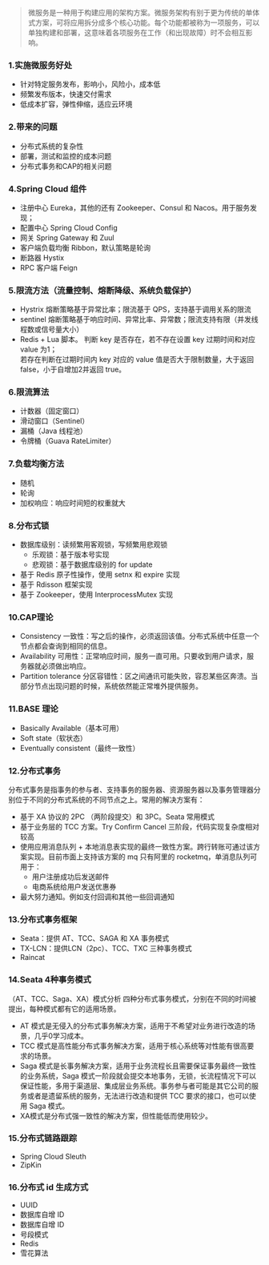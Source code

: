 

> 微服务是一种用于构建应用的架构方案。微服务架构有别于更为传统的单体式方案，可将应用拆分成多个核心功能。每个功能都被称为一项服务，可以单独构建和部署，这意味着各项服务在工作（和出现故障）时不会相互影响。
<!-- more -->
### 1.实施微服务好处
- 针对特定服务发布，影响小，风险小，成本低
- 频繁发布版本，快速交付需求
- 低成本扩容，弹性伸缩，适应云环境

### 2.带来的问题
- 分布式系统的复杂性
- 部署，测试和监控的成本问题
- 分布式事务和CAP的相关问题

### 4.Spring Cloud 组件
- 注册中心 Eureka，其他的还有 Zookeeper、Consul 和 Nacos。用于服务发现；
- 配置中心 Spring Cloud Config
- 网关 Spring Gateway 和 Zuul
- 客户端负载均衡 Ribbon，默认策略是轮询
- 断路器 Hystix
- RPC 客户端 Feign

### 5.限流方法（流量控制、熔断降级、系统负载保护）
- Hystrix 熔断策略基于异常比率；限流基于  QPS，支持基于调用关系的限流
- sentinel  熔断策略基于响应时间、异常比率、异常数；限流支持有限（并发线程数或信号量大小）
- Redis + Lua 脚本。
    判断 key 是否存在，若不存在设置 key 过期时间和对应 value 为1；  
    若存在判断在过期时间内 key 对应的 value 值是否大于限制数量，大于返回 false，小于自增加2并返回 true。

### 6.限流算法
- 计数器（固定窗口）
- 滑动窗口（Sentinel）
- 漏桶（Java 线程池）
- 令牌桶（Guava RateLimiter）

### 7.负载均衡方法
- 随机
- 轮询
- 加权响应：响应时间短的权重就大

### 8.分布式锁
- 数据库级别：读频繁用客观锁，写频繁用悲观锁
    - 乐观锁：基于版本号实现
    - 悲观锁：基于数据库级别的 for update
- 基于 Redis 原子性操作，使用 setnx 和 expire 实现
- 基于 Rdisson 框架实现
- 基于 Zookeeper，使用 InterprocessMutex 实现


### 10.CAP理论
- Consistency 一致性：写之后的操作，必须返回该值。分布式系统中任意一个节点都会查询到相同的信息。
- Availability 可用性：正常响应时间，服务一直可用。只要收到用户请求，服务器就必须做出响应。
- Partition tolerance 分区容错性：区之间通讯可能失败，容忍某些区奔溃。当部分节点出现问题的时候，系统依然能正常堆外提供服务。

### 11.BASE 理论
- Basically Available（基本可用）
- Soft state（软状态）
- Eventually consistent（最终一致性）

### 12.分布式事务
分布式事务是指事务的参与者、支持事务的服务器、资源服务器以及事务管理器分别位于不同的分布式系统的不同节点之上。常用的解决方案有：
- 基于 XA 协议的 2PC （两阶段提交）和 3PC。Seata 常用模式
- 基于业务层的 TCC 方案。Try Confirm Cancel 三阶段，代码实现复杂度相对较高
- 使用应用消息队列 + 本地消息表实现的最终一致性方案。跨行转账可通过该方案实现。目前市面上支持该方案的 mq 只有阿里的 rocketmq，单消息队列可用于：
    - 用户注册成功后发送邮件
    - 电商系统给用户发送优惠券
- 最大努力通知。例如支付回调和其他一些回调通知

### 13.分布式事务框架
- Seata：提供 AT、TCC、SAGA 和 XA 事务模式
- TX-LCN：提供LCN（2pc）、TCC、TXC 三种事务模式
- Raincat 

### 14.Seata 4种事务模式
（AT、TCC、Saga、XA）模式分析
四种分布式事务模式，分别在不同的时间被提出，每种模式都有它的适用场景。
- AT 模式是无侵入的分布式事务解决方案，适用于不希望对业务进行改造的场景，几乎0学习成本。
- TCC 模式是高性能分布式事务解决方案，适用于核心系统等对性能有很高要求的场景。
- Saga 模式是长事务解决方案，适用于业务流程长且需要保证事务最终一致性的业务系统，Saga 模式一阶段就会提交本地事务，无锁，长流程情况下可以保证性能，多用于渠道层、集成层业务系统。事务参与者可能是其它公司的服务或者是遗留系统的服务，无法进行改造和提供 TCC 要求的接口，也可以使用 Saga 模式。
- XA模式是分布式强一致性的解决方案，但性能低而使用较少。

### 15.分布式链路跟踪
- Spring Cloud Sleuth
- ZipKin

### 16.分布式 id 生成方式
- UUID
- 数据库自增 ID
- 数据库自增 ID
- 号段模式
- Redis
- 雪花算法

